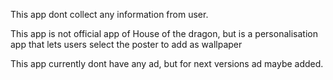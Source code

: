 This app dont collect any information from user.

This app is not official app of House of the dragon, but is a personalisation app that lets users select the poster to add as wallpaper

This app currently dont have any ad, but for next versions ad maybe added.

